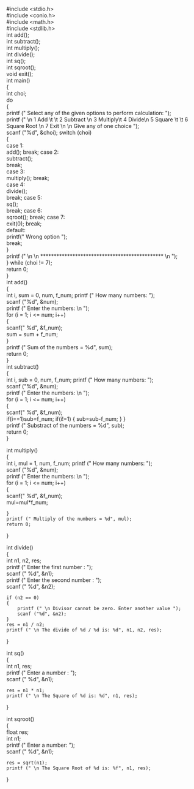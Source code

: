 #include <stdio.h>  
#include <conio.h>  
#include <math.h>  
#include <stdlib.h>    
int add();  
int subtract();  
int multiply();  
int divide();  
int sq();  
int sqroot();  
void exit();  
int main()  
{  
    int choi;  
    do  
    {  
        printf (" Select any of the given options to perform calculation: ");  
        printf (" \n 1 Add \t \t 2 Subtract \n 3 Multiply\t 4 Divide\n 5 Square \t \t 6 Square Root \n 7 Exit \n \n Give any of one choice ");      
        scanf ("%d", &choi);
    switch (choi)  
    {  
        case 1:  
            add();
            break;
        case 2:  
            subtract();  
            break;  
        case 3:  
            multiply();
            break;  
        case 4:  
            divide();  
            break;
        case 5:  
            sq();  
            break;
        case 6:  
            sqroot();
            break;
        case 7:  
            exit(0);
            break;  
        default:  
            printf(" Wrong option ");  
            break;                        
    }  
    printf (" \n \n ********************************************** \n ");  
    } while (choi != 7);  
    return 0;        
}  
int add()  
{  
    int i, sum = 0, num, f_num;
    printf (" How many numbers: ");  
    scanf ("%d", &num);  
    printf (" Enter the numbers: \n ");  
    for (i = 1; i <= num; i++)  
    {  
        scanf(" %d", &f_num);  
        sum = sum + f_num;  
    }  
    printf (" Sum of the numbers = %d", sum);  
    return 0;  
}  
int subtract()  
{  
    int i, sub = 0, num, f_num;
    printf (" How many numbers: ");  
    scanf ("%d", &num);  
    printf (" Enter the numbers: \n ");  
    for (i = 1; i <= num; i++)  
    {  
        scanf(" %d", &f_num);  
        if(i==1)sub=f_num;
       if(i!=1)
       {
           sub=sub-f_num;
       }
    }  
    printf (" Substract of the numbers = %d", sub);  
    return 0;  
}  
 
int multiply()  
{  
    int i, mul = 1, num, f_num;
    printf (" How many numbers: ");  
    scanf ("%d", &num);  
    printf (" Enter the numbers: \n ");  
    for (i = 1; i <= num; i++)  
    {  
        scanf(" %d", &f_num);  
       mul=mul*f_num;
       
    }  
    printf (" Multiply of the numbers = %d", mul);  
    return 0;    
}  

int divide()  
{  
    int n1, n2, res;  
    printf (" Enter the first number : ");  
    scanf (" %d", &n1);  
    printf (" Enter the second number : ");  
    scanf (" %d", &n2);  
     
    if (n2 == 0)  
    {  
        printf (" \n Divisor cannot be zero. Enter another value ");  
        scanf ("%d", &n2);        
    }  
    res = n1 / n2;    
    printf (" \n The divide of %d / %d is: %d", n1, n2, res);  
}  
 
int sq()  
{  
    int n1, res;  
    printf (" Enter a number : ");  
    scanf (" %d", &n1);  
     
    res = n1 * n1;    
    printf (" \n The Square of %d is: %d", n1, res);  
}  
 
int sqroot()  
{  
    float res;  
    int n1;  
    printf (" Enter a number: ");  
    scanf (" %d", &n1);  
 
    res = sqrt(n1);  
    printf (" \n The Square Root of %d is: %f", n1, res);  
}


